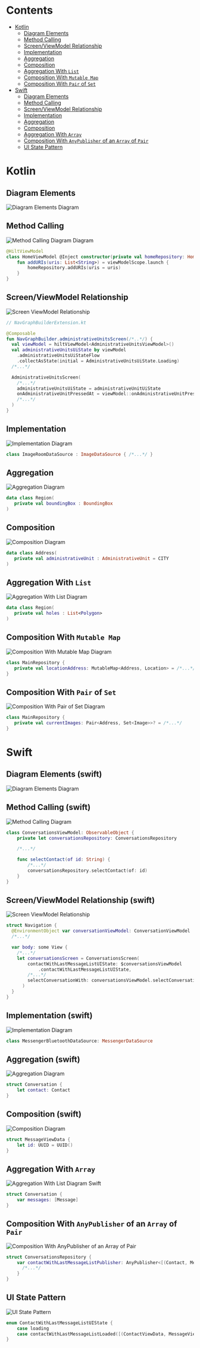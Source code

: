 # Contents

- [Kotlin](#kotlin)
  - [Diagram Elements](#diagram-elements)
  - [Method Calling](#method-calling)
  - [Screen/ViewModel Relationship](#screenviewmodel-relationship)
  - [Implementation](#implementation)
  - [Aggregation](#aggregation)
  - [Composition](#composition)
  - [Aggregation With `List`](#aggregation-with-list)
  - [Composition With `Mutable Map`](#composition-with-mutable-map)
  - [Composition With `Pair` of `Set`](#Composition-with-pair-of-set)
- [Swift](#swift)
  - [Diagram Elements](#diagram-elements-swift)
  - [Method Calling](#method-calling-swift)
  - [Screen/ViewModel Relationship](#screenviewmodel-relationship-swift)
  - [Implementation](#implementation-swift)
  - [Aggregation](#aggregation-swift)
  - [Composition](#composition-swift)
  - [Aggregation With `Array`](#aggregation-with-array)
  - [Composition With `AnyPublisher` of an `Array` of `Pair`](#composition-With-AnyPublisher-of-an-array-of-pair)
  - [UI State Pattern](#ui-state-pattern)

# Kotlin
## Diagram Elements
<picture>
  <source media="(prefers-color-scheme: dark)" srcset="./res/kotlin/dark/diagram-elements.dark.svg">
  <img alt="Diagram Elements Diagram" src="./res/kotlin/diagram-elements.light.svg">
</picture>

## Method Calling
<picture>
  <source media="(prefers-color-scheme: dark)" srcset="./res/kotlin/dark/method-calling.dark.svg">
  <img alt="Method Calling Diagram Diagram" src="./res/kotlin/method-calling.light.svg">
</picture>

```kotlin
@HiltViewModel
class HomeViewModel @Inject constructor(private val homeRepository: HomeRepository) : ViewModel() {
    fun addURIs(uris: List<String>) = viewModelScope.launch {
        homeRepository.addURIs(uris = uris)
    }
}
```

## Screen/ViewModel Relationship
<picture>
  <source media="(prefers-color-scheme: dark)" srcset="./res/kotlin/dark/screen-viewmodel-relationship.dark.svg">
  <img alt="Screen ViewModel Relationship" src="./res/kotlin/screen-viewmodel-relationship.light.svg">
</picture>

```kotlin
// NavGraphBuilderExtension.kt

@Composable
fun NavGraphBuilder.administrativeUnitsScreen(/*..*/) {
  val viewModel = hiltViewModel<AdministrativeUnitsViewModel>()
  val administrativeUnitsUiState by viewModel
    .administrativeUnitsUiStateFlow
    .collectAsState(initial = AdministrativeUnitsUiState.Loading)
  /*...*/

  AdministrativeUnitsScreen(
    /*...*/
    administrativeUnitsUiState = administrativeUnitUiState
    onAdministrativeUnitPressedAt = viewModel::onAdministrativeUnitPressedAt
    /*...*/
  )
}
```

## Implementation
<picture>
  <source media="(prefers-color-scheme: dark)" srcset="./res/kotlin/dark/implementation.dark.svg">
  <img alt="Implementation Diagram" src="./res/kotlin/implementation.light.svg">
</picture>

```kotlin
class ImageRoomDataSource : ImageDataSource { /*...*/ }
```

## Aggregation
<picture>
  <source media="(prefers-color-scheme: dark)" srcset="./res/kotlin/dark/aggregation.dark.svg">
  <img alt="Aggregation Diagram" src="./res/kotlin/aggregation.light.svg">
</picture>

```kotlin
data class Region(
   private val boundingBox : BoundingBox
)
```

## Composition
<picture>
  <source media="(prefers-color-scheme: dark)" srcset="./res/kotlin/dark/composition.dark.svg">
  <img alt="Composition Diagram" src="./res/kotlin/composition.light.svg">
</picture>

```kotlin
data class Address(
   private val administrativeUnit : AdministrativeUnit = CITY
)
```

## Aggregation With `List`
<picture>
  <source media="(prefers-color-scheme: dark)" srcset="./res/kotlin/dark/aggregation-list.dark.svg">
  <img alt="Aggregation With List Diagram" src="./res/kotlin/aggregation-list.light.svg">
</picture>

```kotlin
data class Region(
   private val holes : List<Polygon>
)
```

## Composition With `Mutable Map`
<picture>
  <source media="(prefers-color-scheme: dark)" srcset="./res/kotlin/dark/composition-mutable-map.dark.svg">
  <img alt="Composition With Mutable Map Diagram" src="./res/kotlin/composition-mutable-map.light.svg">
</picture>

```kotlin
class MainRepository {
   private val locationAddress: MutableMap<Address, Location> = /*...*/
}
```

## Composition With `Pair` of `Set`
<picture>
  <source media="(prefers-color-scheme: dark)" srcset="./res/kotlin/dark/composition-pair-set.dark.svg">
  <img alt="Composition With Pair of Set Diagram" src="./res/kotlin/composition-pair-set.light.svg">
</picture>

```kotlin
class MainRepository {
   private val currentImages: Pair<Address, Set<Image>>? = /*...*/
}
```

# Swift
## Diagram Elements (swift)
<picture>
  <source media="(prefers-color-scheme: dark)" srcset="./res/swift/dark/diagram-elements.dark.svg">
  <img alt="Diagram Elements Diagram" src="./res/swift/diagram-elements.light.svg">
</picture>

## Method Calling (swift)
<picture>
  <source media="(prefers-color-scheme: dark)" srcset="./res/swift/dark/method-calling.dark.svg">
  <img alt="Method Calling Diagram" src="./res/swift/method-calling.light.svg">
</picture>

```swift
class ConversationsViewModel: ObservableObject {
    private let conversationsRepository: ConversationsRepository

    /*...*/

    func selectContact(of id: String) {
        /*...*/
        conversationsRepository.selectContact(of: id)
    }
}
```

## Screen/ViewModel Relationship (swift)
<picture>
  <source media="(prefers-color-scheme: dark)" srcset="./res/swift/dark/screen-viewmodel-relationship.dark.svg">
  <img alt="Screen ViewModel Relationship" src="./res/swift/screen-viewmodel-relationship.light.svg">
</picture>

```swift
struct Navigation {
  @EnvironmentObject var conversationViewModel: ConversationViewModel
  /*...*/

  var body: some View {
    /*...*/
    let conversationsScreen = ConversationsScreen(
        contactWithLastMessageListUIState: $conversationsViewModel
            .contactWithLastMessageListUIState,
        /*...*/
        selectConversationWith: conversationsViewModel.selectConversation(with:),
      )
  }
}
```

## Implementation (swift)
<picture>
  <source media="(prefers-color-scheme: dark)" srcset="./res/swift/dark/implementation.dark.svg">
  <img alt="Implementation Diagram" src="./res/swift/implementation.light.svg">
</picture>

```swift
class MessengerBluetoothDataSource: MessengerDataSource 
```

## Aggregation (swift)
<picture>
  <source media="(prefers-color-scheme: dark)" srcset="./res/swift/dark/aggregation.dark.svg">
  <img alt="Aggregation Diagram" src="./res/swift/aggregation.light.svg">
</picture>

```swift
struct Conversation {
    let contact: Contact
}
```

## Composition (swift)
<picture>
  <source media="(prefers-color-scheme: dark)" srcset="./res/swift/dark/composition.dark.svg">
  <img alt="Composition Diagram" src="./res/swift/composition.light.svg">
</picture>

```swift
struct MessageViewData {
    let id: UUID = UUID()
}
```

## Aggregation With `Array`
<picture>
  <source media="(prefers-color-scheme: dark)" srcset="./res/swift/dark/aggregation-array.dark.svg">
  <img alt="Aggregation With List Diagram Swift" src="./res/swift/aggregation-array.light.svg">
</picture>

```swift
struct Conversation {
    var messages: [Message]
}
```

## Composition With `AnyPublisher` of an `Array` of `Pair`
<picture>
  <source media="(prefers-color-scheme: dark)" srcset="./res/swift/dark/composition-anypublisher-array-of-pair.dark.svg">
  <img alt="Composition With AnyPublisher of an Array of Pair" src="./res/swift/composition-anypublisher-array-of-pair.light.svg">
</picture>

```swift
struct ConversationsRepository {
    var contactWithLastMessageListPublisher: AnyPublisher<[(Contact, Message)], Never> {
      /*...*/
    }
}
```

## UI State Pattern
<picture>
  <source media="(prefers-color-scheme: dark)" srcset="./res/swift/dark/ui-state-pattern.dark.svg">
  <img alt="UI State Pattern" src="./res/swift/ui-state-pattern.svg">
</picture>

```swift
enum ContactWithLastMessageListUIState {
    case loading
    case contactWithLastMessageListLoaded([(ContactViewData, MessageViewData)])
}
```
